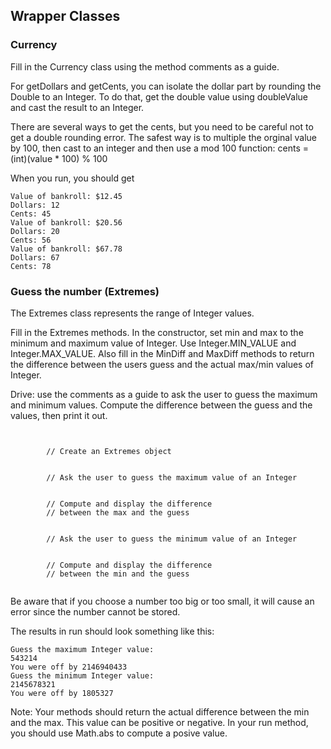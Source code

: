 ## Wrapper Classes

### Currency

Fill in the Currency class using the method comments as a guide.

For getDollars and getCents, you can isolate the dollar part by rounding the Double to an Integer. To do that, get the double value using doubleValue and cast the result to an Integer.

There are several ways to get the cents, but you need to be careful not to get a double rounding error. The safest way is to multiple the orginal value by 100, then cast to an integer and then use a mod 100 function:
cents = (int)(value * 100) % 100

When you run, you should get
```
Value of bankroll: $12.45
Dollars: 12
Cents: 45
Value of bankroll: $20.56
Dollars: 20
Cents: 56
Value of bankroll: $67.78
Dollars: 67
Cents: 78
```

### Guess the number (Extremes)

The Extremes class represents the range of Integer values.

Fill in the Extremes methods. In the constructor, set min and max to the minimum and maximum value of Integer. Use Integer.MIN_VALUE and Integer.MAX_VALUE. Also fill in the MinDiff and MaxDiff methods to return the difference between the users guess and the actual max/min values of Integer.

Drive: use the comments as a guide to ask the user to guess the maximum and minimum values. Compute the difference between the guess and the values, then print it out.

```

        
        // Create an Extremes object
        
        
        // Ask the user to guess the maximum value of an Integer
        
        
        // Compute and display the difference
        // between the max and the guess
        
        
        // Ask the user to guess the minimum value of an Integer
        
        
        // Compute and display the difference 
        // between the min and the guess
        

```

Be aware that if you choose a number too big or too small, it will cause an error since the number cannot be stored.

The results in run should look something like this:

```
Guess the maximum Integer value: 
543214
You were off by 2146940433
Guess the minimum Integer value: 
2145678321
You were off by 1805327
```

Note: Your methods should return the actual difference between the min and the max. This value can be positive or negative. In your run method, you should use Math.abs to compute a posive value.
